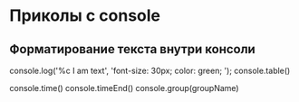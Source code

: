 # Приколы с console

## Форматирование текста внутри консоли

console.log('%c I am text', 'font-size: 30px; color: green; ');
console.table()

console.time() console.timeEnd()
console.group(groupName)
